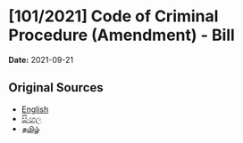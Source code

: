 # [101/2021] Code of Criminal Procedure (Amendment) - Bill

**Date:** 2021-09-21

## Original Sources

- [English](https://documents.gov.lk/view/bills/2021/9/101-2021_E.pdf)
- [සිංහල](https://documents.gov.lk/view/bills/2021/9/101-2021_S.pdf)
- [தமிழ்](https://documents.gov.lk/view/bills/2021/9/101-2021_T.pdf)
